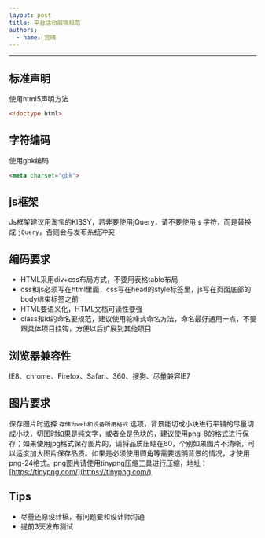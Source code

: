 ```yaml
---
layout: post
title: 平台活动前端规范
authors:
  - name: 宫晴
---
```


---

## 标准声明
使用html5声明方法
```html
<!doctype html>
```
## 字符编码
使用gbk编码
```html
<meta charset="gbk">
```
## js框架
Js框架建议用淘宝的KISSY，若非要使用jQuery，请不要使用 `$` 字符，而是替换成 `jQuery`，否则会与发布系统冲突

## 编码要求
+ HTML采用div+css布局方式，不要用表格table布局
+ css和js必须写在html里面，css写在head的style标签里，js写在页面底部的body结束标签之前
+ HTML要语义化，HTML文档可读性要强
+ class和id的命名要规范，建议使用驼峰式命名方法，命名最好通用一点，不要跟具体项目挂钩，方便以后扩展到其他项目

## 浏览器兼容性
IE8、chrome、Firefox、Safari、360、搜狗、尽量兼容IE7

## 图片要求
保存图片时选择 `存储为web和设备所用格式` 选项，背景能切成小块进行平铺的尽量切成小块，切图时如果是纯文字，或者全是色块的，建议使用png-8的格式进行保存；如果使用jpg格式保存图片的，请将品质压缩在60，个别如果图片不清晰，可以适度加大图片保存品质。如果是必须使用圆角等需要透明背景的情况，才使用png-24格式。png图片请使用tinypng压缩工具进行压缩，地址：[https://tinypng.com/](https://tinypng.com/)

## Tips
+ 尽量还原设计稿，有问题要和设计师沟通
+ 提前3天发布测试